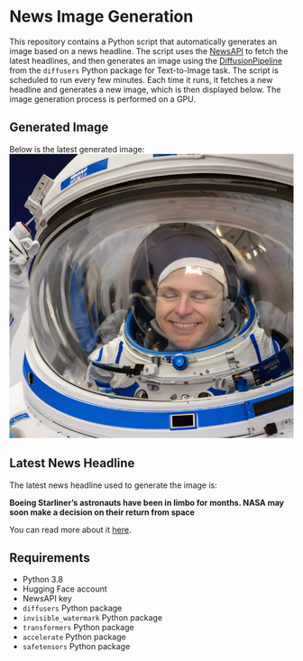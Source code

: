 # News Image Generation
This repository contains a Python script that automatically generates an image based on a news headline. The script uses the [NewsAPI](https://newsapi.org/) to fetch the latest headlines, and then generates an image using the [DiffusionPipeline](https://github.com/huggingface/diffusers) from the `diffusers` Python package for Text-to-Image task.
The script is scheduled to run every few minutes. Each time it runs, it fetches a new headline and generates a new image, which is then displayed below. The image generation process is performed on a GPU.

## Generated Image
Below is the latest generated image:
![Generated Image](image.png)

## Latest News Headline
The latest news headline used to generate the image is:

**Boeing Starliner’s astronauts have been in limbo for months. NASA may soon make a decision on their return from space**

You can read more about it [here](https://news.google.com/rss/articles/CBMikwFBVV95cUxQVzRTZHVJdFhFY05jUXpicVduUDBpX1lVaU5FNHhlUGF3bmRBNnBlcW9QcGFNZ3NjVzNpTlVWVE5hVW9fUkpIa1hvZVFEYzF1VWZFZlZTelNsQjNLdmUzdnZFbDJCcVlQSGstaG9qLXR5d2E5bnNEMVkzRVRWSmpMeEg5VTdiek9wMm5VX0dmcFhRVlnSAYoBQVVfeXFMT2dnRGJxRWp6Ym9hNmhrMEk4cm5ucTQxVVBVZDRsd3p4T0s3OUNXQU9TWlM5MGxjZUt2M3Aza290Y0JPVkNrWDZWaHRvaEE2Y0hGTlZiUTh0ckRDMXdnTG4yeVROR0lRc25QZVFSM1NTMzhhalhVNDBnRGdLZzZIdjViaDYtRzNSQVpR?oc=5).

## Requirements
- Python 3.8
- Hugging Face account
- NewsAPI key
- `diffusers` Python package
- `invisible_watermark` Python package
- `transformers` Python package
- `accelerate` Python package
- `safetensors` Python package
